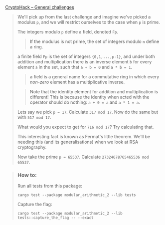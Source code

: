 [CryptoHack – General challenges](https://cryptohack.org/challenges/general/)

> We'll pick up from the last challenge and imagine we've picked a modulus `p`, and we will restrict ourselves to the case when `p` is prime.
>
> The integers modulo `p` define a field, denoted `Fp`.
>
> > If the modulus is not prime, the set of integers modulo `n` define a ring.
>
> a finite field `Fp` is the set of integers `{0,1,...,p-1}`, and under both addition and multiplication there is an inverse element `b` for every element `a` in the set, such that `a + b = 0` and `a * b = 1`.
>
> > a field is a general name for a commutative ring in which every _non-zero_ element has a multiplicative inverse.
>
> > Note that the identity element for addition and multiplication is different! This is because the identity when acted with the operator should do nothing: `a + 0 = a` and `a * 1 = a`.
>
> Lets say we pick `p = 17`. Calculate `317 mod 17`. Now do the same but with `517 mod 17`.
>
> What would you expect to get for `716 mod 17`? Try calculating that.
>
> This interesting fact is known as Fermat's little theorem. We'll be needing this (and its generalisations) when we look at RSA cryptography.
>
> Now take the prime `p = 65537`. Calculate `27324678765465536 mod 65537`.

> ### How to:
> Run all tests from this package:
>
>     cargo test --package modular_arithmetic_2 --lib tests
>
> Capture the flag:
>
>     cargo test --package modular_arithmetic_2 --lib tests::capture_the_flag -- --exact
